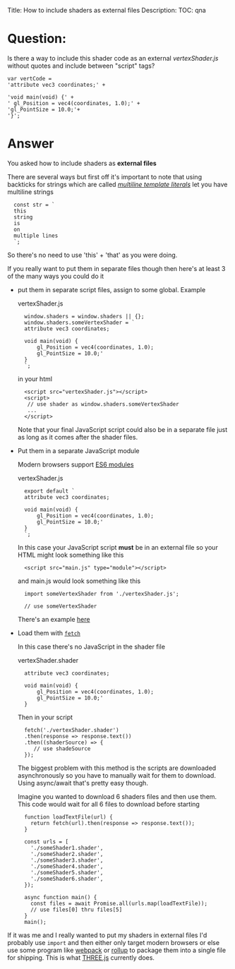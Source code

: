 Title: How to include shaders as external files
Description:
TOC: qna

# Question:

Is there a way to include this shader code as an external *vertexShader.js* without quotes and include between "script" tags?

    var vertCode =
    'attribute vec3 coordinates;' +

    'void main(void) {' +
    ' gl_Position = vec4(coordinates, 1.0);' +
    'gl_PointSize = 10.0;'+
    '}';

# Answer

You asked how to include shaders as **external files**

There are several ways but first off it's important to note that using backticks for strings which are called [*multiline template literals*](https://developer.mozilla.org/en-US/docs/Web/JavaScript/Reference/Template_literals) let you have multiline strings

      const str = `
      this
      string
      is
      on
      multiple lines
      `;

So there's no need to use 'this' + 'that' as you were doing.

If you really want to put them in separate files though then here's at least 3 of the many ways you could do it

* put them in separate script files, assign to some global. Example

  vertexShader.js

        window.shaders = window.shaders || {};
        window.shaders.someVertexShader = `
        attribute vec3 coordinates;

        void main(void) {
            gl_Position = vec4(coordinates, 1.0);
            gl_PointSize = 10.0;'
        }
        `;
        
   in your html

        <script src="vertexShader.js"></script>
        <script>
         // use shader as window.shaders.someVertexShader
         ...
        </script>

   Note that your final JavaScript script could also be in a separate file just as long as it comes after the shader files.

* Put them in a separate JavaScript module

  Modern browsers support [ES6 modules](https://hacks.mozilla.org/2018/03/es-modules-a-cartoon-deep-dive/)

  vertexShader.js

        export default `
        attribute vec3 coordinates;

        void main(void) {
            gl_Position = vec4(coordinates, 1.0);
            gl_PointSize = 10.0;'
        }
        `;

   In this case your JavaScript script **must** be in an external file so your
   HTML might look something like this

        <script src="main.js" type="module"></script>

   and main.js would look something like this

        import someVertexShader from './vertexShader.js';

        // use someVertexShader

   There's an example [here](https://glitch.com/edit/#!/nice-swift)

* Load them with [`fetch`](https://developer.mozilla.org/en-US/docs/Web/API/Fetch_API/Using_Fetch)

   In this case there's no JavaScript in the shader file

   vertexShader.shader

        attribute vec3 coordinates;

        void main(void) {
            gl_Position = vec4(coordinates, 1.0);
            gl_PointSize = 10.0;'
        }

   Then in your script

        fetch('./vertexShader.shader')
        .then(response => response.text())
        .then((shaderSource) => {
           // use shadeSource
        });

   The biggest problem with this method is the scripts are downloaded asynchronously so you have to manually wait for them to download. Using async/await that's pretty easy though.

   Imagine you wanted to download 6 shaders files and then use them. This code would wait for all 6 files to download before starting

        function loadTextFile(url) {
          return fetch(url).then(response => response.text());
        }

        const urls = [
          './someShader1.shader',
          './someShader2.shader',
          './someShader3.shader',
          './someShader4.shader',
          './someShader5.shader',
          './someShader6.shader',
        });   

        async function main() {
          const files = await Promise.all(urls.map(loadTextFile));
          // use files[0] thru files[5]
        }
        main();
    
If it was me and I really wanted to put my shaders in external files I'd probably use `import` and then either only target modern browsers or else use some program like [webpack](https://webpack.js.org/) or [rollup](https://github.com/rollup/rollup) to package them into a single file for shipping. This is what [THREE.js](https://github.com/mrdoom/three.js) currently does.
